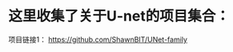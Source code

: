 这里收集了关于U-net的项目集合： 
=================================
项目链接1： https://github.com/ShawnBIT/UNet-family
